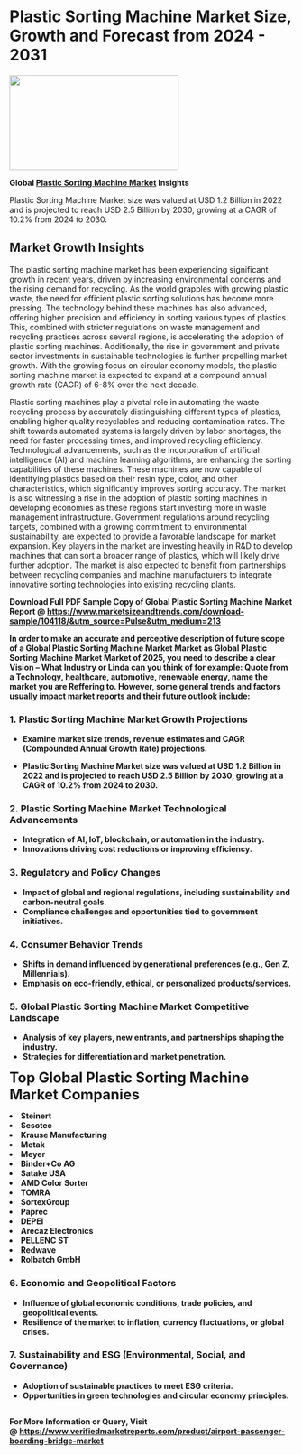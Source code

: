 <H1>Plastic Sorting Machine Market Size, Growth and Forecast from 2024 - 2031</H1><img class="aligncenter size-medium wp-image-584254" src="https://thirdeyenews.in/wp-content/uploads/2024/09/Global-Market-Research-300x168.jpeg" alt="" width="300" height="168" /><p><strong>Global&nbsp;<a href="https://www.marketsizeandtrends.com/download-sample/104118/&amp;utm_source=Pulse&amp;utm_medium=213">Plastic Sorting Machine Market</a> Insights</strong></p><p>Plastic Sorting Machine Market size was valued at USD 1.2 Billion in 2022 and is projected to reach USD 2.5 Billion by 2030, growing at a CAGR of 10.2% from 2024 to 2030.</p><p><h2>Market Growth Insights</h2> <p>The plastic sorting machine market has been experiencing significant growth in recent years, driven by increasing environmental concerns and the rising demand for recycling. As the world grapples with growing plastic waste, the need for efficient plastic sorting solutions has become more pressing. The technology behind these machines has also advanced, offering higher precision and efficiency in sorting various types of plastics. This, combined with stricter regulations on waste management and recycling practices across several regions, is accelerating the adoption of plastic sorting machines. Additionally, the rise in government and private sector investments in sustainable technologies is further propelling market growth. With the growing focus on circular economy models, the plastic sorting machine market is expected to expand at a compound annual growth rate (CAGR) of 6-8% over the next decade.</p> <p><strong></strong></p> <p>Plastic sorting machines play a pivotal role in automating the waste recycling process by accurately distinguishing different types of plastics, enabling higher quality recyclables and reducing contamination rates. The shift towards automated systems is largely driven by labor shortages, the need for faster processing times, and improved recycling efficiency. Technological advancements, such as the incorporation of artificial intelligence (AI) and machine learning algorithms, are enhancing the sorting capabilities of these machines. These machines are now capable of identifying plastics based on their resin type, color, and other characteristics, which significantly improves sorting accuracy. The market is also witnessing a rise in the adoption of plastic sorting machines in developing economies as these regions start investing more in waste management infrastructure. Government regulations around recycling targets, combined with a growing commitment to environmental sustainability, are expected to provide a favorable landscape for market expansion. Key players in the market are investing heavily in R&D to develop machines that can sort a broader range of plastics, which will likely drive further adoption. The market is also expected to benefit from partnerships between recycling companies and machine manufacturers to integrate innovative sorting technologies into existing recycling plants.</p> <p><strong></p><p><span class=""><strong>Download Full PDF Sample Copy of Global Plastic Sorting Machine Market Report</strong> @ <a href="https://www.marketsizeandtrends.com/download-sample/104118/&amp;utm_source=Pulse&amp;utm_medium=213" target="_blank">https://www.marketsizeandtrends.com/download-sample/104118/&amp;utm_source=Pulse&amp;utm_medium=213</a></span></p><p>In order to make an accurate and perceptive description of future scope of a Global&nbsp;Plastic Sorting Machine Market Market as Global&nbsp;Plastic Sorting Machine Market Market of 2025, you need to describe a clear Vision &ndash; What Industry or Linda can you think of for example: Quote from a Technology, healthcare, automotive, renewable energy, name the market you are Reffering to. However, some general trends and factors usually impact market reports and their future outlook include:</p><h3>1.&nbsp;<strong>Plastic Sorting Machine Market Growth Projections</strong></h3><ul><li>Examine market size trends, revenue estimates and CAGR (Compounded Annual Growth Rate) projections.</li><li><p>Plastic Sorting Machine Market size was valued at USD 1.2 Billion in 2022 and is projected to reach USD 2.5 Billion by 2030, growing at a CAGR of 10.2% from 2024 to 2030.</p></li></ul><h3>2.&nbsp;<strong>Plastic Sorting Machine Market Technological Advancements</strong></h3><ul><li>Integration of AI, IoT, blockchain, or automation in the industry.</li><li>Innovations driving cost reductions or improving efficiency.</li></ul><h3>3.&nbsp;<strong>Regulatory and Policy Changes</strong></h3><ul><li>Impact of global and regional regulations, including sustainability and carbon-neutral goals.</li><li>Compliance challenges and opportunities tied to government initiatives.</li></ul><h3>4.&nbsp;<strong>Consumer Behavior Trends</strong></h3><ul><li>Shifts in demand influenced by generational preferences (e.g., Gen Z, Millennials).</li><li>Emphasis on eco-friendly, ethical, or personalized products/services.</li></ul><h3>5.&nbsp;<strong>Global Plastic Sorting Machine Market Competitive Landscape</strong></h3><ul><li>Analysis of key players, new entrants, and partnerships shaping the industry.</li><li>Strategies for differentiation and market penetration.</li></ul><p data-pm-slice="1 1 []"><span style="color: inherit; font-family: inherit; font-size: 25px;">Top Global Plastic Sorting Machine Market Companies</span></p><div class="" data-test-id=""><p><li>Steinert</li><li> Sesotec</li><li> Krause Manufacturing</li><li> Metak</li><li> Meyer</li><li> Binder+Co AG</li><li> Satake USA</li><li> AMD Color Sorter</li><li> TOMRA</li><li> SortexGroup</li><li> Paprec</li><li> DEPEI</li><li> Arecaz Electronics</li><li> PELLENC ST</li><li> Redwave</li><li> Rolbatch GmbH</li></p></div><h3>6.&nbsp;<strong>Economic and Geopolitical Factors</strong></h3><ul><li>Influence of global economic conditions, trade policies, and geopolitical events.</li><li>Resilience of the market to inflation, currency fluctuations, or global crises.</li></ul><h3>7.&nbsp;<strong>Sustainability and ESG (Environmental, Social, and Governance)</strong></h3><ul><li>Adoption of sustainable practices to meet ESG criteria.</li><li>Opportunities in green technologies and circular economy principles.</li></ul><h2><strong style="font-size: 14px;">For More Information or Query, Visit @&nbsp;</strong><a style="background-color: #ffffff; font-size: 14px;" href="https://www.marketsizeandtrends.com/report/plastic-sorting-machine-market/" target="_blank">https://www.verifiedmarketreports.com/product/airport-passenger-boarding-bridge-market</a></h2>
